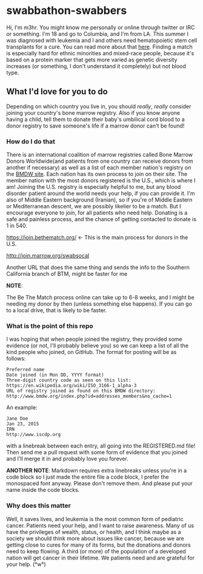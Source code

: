 # swabbathon-swabbers
Hi, I'm m3hr. You might know me personally or online through twitter or IRC or something. I'm 18 and go to Columbia, and I'm from LA. This summer I was diagnosed with leukemia and I and others need hematopoietic stem cell transplants for a cure. You can read more about that [here](https://en.wikipedia.org/wiki/Hematopoietic_stem_cell_transplantation). Finding a match is especially hard for ethnic minorities and mixed-race people, because it's based on a protein marker that gets more varied as genetic diversity increases (or something, I don't understand it completely) but not blood type.

## What I'd love for you to do
Depending on which country you live in, you should *really*, *really* consider joining your country's bone marrow registry. Also if you know anyone having a child, tell them to donate their baby's umbilical cord blood to a donor registry to save someone's life if a marrow donor can't be found!

### How do I do that
There is an international coalition of marrow registries called Bone Marrow Donors Worldwide(and patients from one country can receive donors from another if necessary) as well as a list of each member nation's registry on the [BMDW site](https://www.bmdw.org/index.php?id=addresses_members&no_cache=1). Each nation has its own process to join on their site. The member nation with the most donors registered is the U.S., which is where I am! Joining the U.S. registry is especially helpful to me, but any blood disorder patient around the world needs your help, if you can provide it. I'm also of Middle Eastern background (Iranian), so if you're of Middle Eastern or Mediterranean descent, we are possibly likelier to be a match. But I encourage everyone to join, for all patients who need help. Donating is a safe and painless process, and the chance of getting contacted to donate is 1 in 540.

https://join.bethematch.org/ <- This is the main process for donors in the U.S.

http://join.marrow.org/swabsocal

Another URL that does the same thing and sends the info to the Southern California branch of BTM, might be faster for me

**NOTE**: 

The Be The Match process online can take up to 6-8 weeks, and I might be needing my donor by then (unless something else happens). If you can go to a local drive, that is likely to be faster.
### What is the point of this repo
I was hoping that when people joined the registry, they provided some evidence (or not, I'll probably believe you) so we can keep a list of all the kind people who joined, on GitHub.
The format for posting will be as follows:
```
Preferred name
Date joined (in Mon DD, YYYY format)
Three-digit country code as seen on this list: https://en.wikipedia.org/wiki/ISO_3166-1_alpha-3
URL of registry joined as found on this BMDW directory: http://www.bmdw.org/index.php?id=addresses_members&no_cache=1
```

An example:

```
Jane Doe
Jan 23, 2015
IRN
http://www.iscdp.org 
```

with a linebreak between each entry, all going into the REGISTERED.md file! Then send me a pull request with some form of evidence that you joined and I'll merge it in and probably love you forever.

**ANOTHER NOTE**:
Markdown requires extra linebreaks unless you're in a code block so I just made the entire file a code block, I prefer the monospaced font anyway. Please don't remove them. And please put your name inside the code blocks.

### Why does this matter
Well, it saves lives, and leukemia is the most common form of pediatric cancer. Patients need your help, and I want to raise awareness. Many of us have the privileges of wealth, status, or health, and I think maybe as a society we should think more about issues like cancer, because we are getting close to cures for many of its forms, but the donations and donors need to keep flowing. A third (or more) of the population of a developed nation will get cancer in their lifetime. We patients need and are grateful for your help. (°w°)

